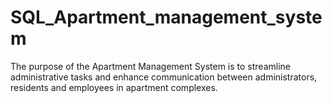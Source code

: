 # SQL_Apartment_management_system
The purpose of the Apartment Management System is to streamline administrative tasks and enhance communication between administrators, residents and employees in apartment complexes.
